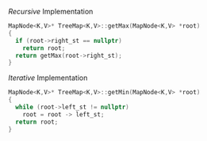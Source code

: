 
_Recursive_ Implementation
```c++
MapNode<K,V>* TreeMap<K,V>::getMax(MapNode<K,V> *root)
{
  if (root->right_st == nullptr)
    return root;
  return getMax(root->right_st);
}
```

_Iterative_ Implementation
```c++
MapNode<K,V>* TreeMap<K,V>::getMin(MapNode<K,V> *root)
{
  while (root->left_st != nullptr)
    root = root -> left_st;
  return root;
}
```